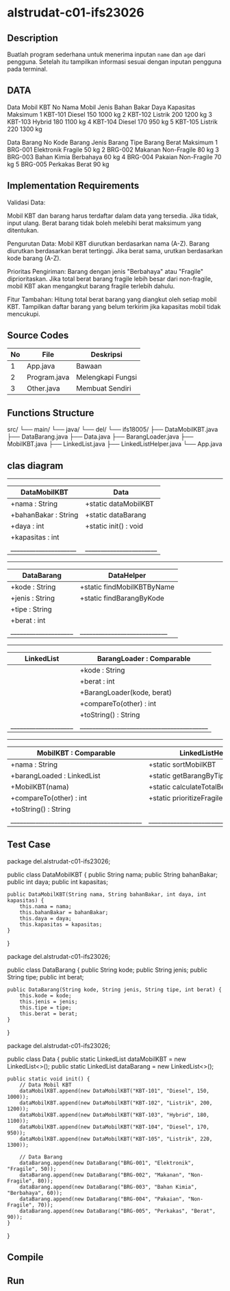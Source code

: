 # alstrudat-c01-ifs23026

## Description

Buatlah program sederhana untuk menerima inputan `name` dan `age` dari pengguna. Setelah itu tampilkan informasi sesuai dengan inputan pengguna pada terminal.


## DATA
Data Mobil KBT
No	Nama Mobil	Jenis Bahan Bakar	Daya	Kapasitas Maksimum
1	KBT-101	            Diesel	150	   1000 kg
2	KBT-102	            Listrik	200	   1200 kg
3	KBT-103	            Hybrid	180	   1100 kg
4	KBT-104	            Diesel	170	   950  kg
5	KBT-105	            Listrik	220	   1300 kg 

Data Barang
No	Kode  Barang	    Jenis Barang	  Tipe Barang	Berat Maksimum
1	BRG-001	Elektronik	Fragile         50 kg
2	BRG-002	Makanan	    Non-Fragile	    80 kg
3	BRG-003	Bahan       Kimia	Berbahaya	60 kg
4	BRG-004	Pakaian	    Non-Fragile	    70 kg
5	BRG-005	Perkakas	  Berat	          90 kg

## Implementation Requirements
Validasi Data:

Mobil KBT dan barang harus terdaftar dalam data yang tersedia. Jika tidak, input ulang.
Berat barang tidak boleh melebihi berat maksimum yang ditentukan.

Pengurutan Data:
Mobil KBT diurutkan berdasarkan nama (A-Z).
Barang diurutkan berdasarkan berat tertinggi. Jika berat sama, urutkan berdasarkan kode barang (A-Z).

Prioritas Pengiriman:
Barang dengan jenis "Berbahaya" atau "Fragile" diprioritaskan.
Jika total berat barang fragile lebih besar dari non-fragile, mobil KBT akan mengangkut barang fragile terlebih dahulu.

Fitur Tambahan:
Hitung total berat barang yang diangkut oleh setiap mobil KBT.
Tampilkan daftar barang yang belum terkirim jika kapasitas mobil tidak mencukupi.

## Source Codes

| No | File         | Deskripsi         |
|----|--------------|-------------------|
| 1  | App.java     | Bawaan            |
| 2  | Program.java | Melengkapi Fungsi |
| 3  | Other.java   | Membuat Sendiri   |

## Functions Structure
src/
└── main/
    └── java/
        └── del/
            └── ifs18005/
                ├── DataMobilKBT.java
                ├── DataBarang.java
                ├── Data.java
                ├── BarangLoader.java
                ├── MobilKBT.java
                ├── LinkedList.java
                ├── LinkedListHelper.java
                └── App.java

## clas diagram
_______________________________________________
| DataMobilKBT        | Data                  |
|---------------------|-----------------------|
| +nama : String      | +static dataMobilKBT  |
| +bahanBakar : String| +static dataBarang    |
| +daya : int         | +static init() : void |
| +kapasitas : int    |                       |
|_____________________|_______________________|
___________________________________________________
| DataBarang         | DataHelper                 |
|--------------------|----------------------------|
| +kode : String     | +static findMobilKBTByName |
| +jenis : String    | +static findBarangByKode   |
| +tipe : String     |                            |
| +berat : int       |                            |
|____________________|____________________________|

________________________________________________________________
| LinkedList<T>      | BarangLoader : Comparable<BarangLoader> |
|--------------------|-----------------------------------------|
|                    | +kode : String                          |
|                    | +berat : int                            |
|                    | +BarangLoader(kode, berat)              |
|                    | +compareTo(other) : int                 | 
|                    | +toString() : String                    |
|____________________|_________________________________________|

___________________________________________________________________________________
| MobilKBT : Comparable<MobilKBT>          | LinkedListHelper                     |
|------------------------------------------|--------------------------------------|
| +nama : String                           | +static sortMobilKBT                 |
| +barangLoaded : LinkedList<BarangLoader> | +static getBarangByTipe              |
| +MobilKBT(nama)                          | +static calculateTotalBerat          |
| +compareTo(other) : int                  | +static prioritizeFragileBarang      |
| +toString() : String                     |                                      |
|__________________________________________|______________________________________|


## Test Case

package del.alstrudat-c01-ifs23026;

public class DataMobilKBT {
    public String nama;
    public String bahanBakar;
    public int daya;
    public int kapasitas;

    public DataMobilKBT(String nama, String bahanBakar, int daya, int kapasitas) {
        this.nama = nama;
        this.bahanBakar = bahanBakar;
        this.daya = daya;
        this.kapasitas = kapasitas;
    }
}

package del.alstrudat-c01-ifs23026;

public class DataBarang {
    public String kode;
    public String jenis;
    public String tipe;
    public int berat;

    public DataBarang(String kode, String jenis, String tipe, int berat) {
        this.kode = kode;
        this.jenis = jenis;
        this.tipe = tipe;
        this.berat = berat;
    }
}


package del.alstrudat-c01-ifs23026;

public class Data {
    public static LinkedList<DataMobilKBT> dataMobilKBT = new LinkedList<>();
    public static LinkedList<DataBarang> dataBarang = new LinkedList<>();

    public static void init() {
        // Data Mobil KBT
        dataMobilKBT.append(new DataMobilKBT("KBT-101", "Diesel", 150, 1000));
        dataMobilKBT.append(new DataMobilKBT("KBT-102", "Listrik", 200, 1200));
        dataMobilKBT.append(new DataMobilKBT("KBT-103", "Hybrid", 180, 1100));
        dataMobilKBT.append(new DataMobilKBT("KBT-104", "Diesel", 170, 950));
        dataMobilKBT.append(new DataMobilKBT("KBT-105", "Listrik", 220, 1300));

        // Data Barang
        dataBarang.append(new DataBarang("BRG-001", "Elektronik", "Fragile", 50));
        dataBarang.append(new DataBarang("BRG-002", "Makanan", "Non-Fragile", 80));
        dataBarang.append(new DataBarang("BRG-003", "Bahan Kimia", "Berbahaya", 60));
        dataBarang.append(new DataBarang("BRG-004", "Pakaian", "Non-Fragile", 70));
        dataBarang.append(new DataBarang("BRG-005", "Perkakas", "Berat", 90));
    }
}

## Compile



## Run


